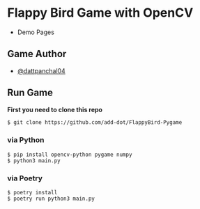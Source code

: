# Flappy Bird Game with OpenCV

- Demo Pages

## Game Author

- [@dattpanchal04](https://github.com/dattpanchal04)


## Run Game
**First you need to clone this repo**
```sh
$ git clone https://github.com/add-dot/FlappyBird-Pygame
```


### via Python
```python3
$ pip install opencv-python pygame numpy
$ python3 main.py

```

### via Poetry
```
$ poetry install
$ poetry run python3 main.py
```

